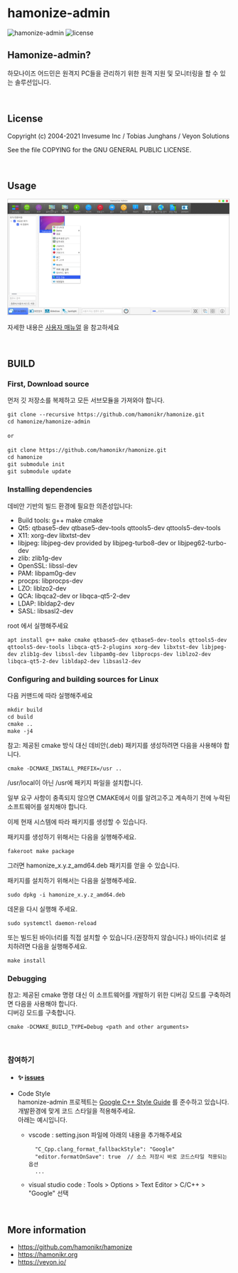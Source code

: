 # hamonize-admin

![hamonize-admin](https://img.shields.io/badge/hamonikr-v4.2.67-blue)
![license](https://img.shields.io/badge/license-GPLv2-green.svg)


## Hamonize-admin?

하모나이즈 어드민은 원격지 PC들을 관리하기 위한 원격 지원 및 모니터링을 할 수 있는 솔루션입니다.

<br>

## License

Copyright (c) 2004-2021 Invesume Inc / Tobias Junghans / Veyon Solutions

See the file COPYING for the GNU GENERAL PUBLIC LICENSE.

<br>

## Usage

<img width="500" src="../img/admin_main.png">
<br>

 자세한 내용은 [사용자 매뉴얼](hhttp://pms.invesume.com:8090/pages/viewpage.action?pageId=73339498) 을 참고하세요


<br>

## BUILD

### First, Download source

먼저 깃 저장소를 복제하고 모든 서브모듈을 가져와야 합니다.

```
git clone --recursive https://github.com/hamonikr/hamonize.git
cd hamonize/hamonize-admin

or

git clone https://github.com/hamonikr/hamonize.git
cd hamonize
git submodule init
git submodule update
```


### Installing dependencies

데비안 기반의 빌드 환경에 필요한 의존성입니다:
- Build tools: g++ make cmake
- Qt5: qtbase5-dev qtbase5-dev-tools qttools5-dev qttools5-dev-tools
- X11: xorg-dev libxtst-dev
- libjpeg: libjpeg-dev provided by libjpeg-turbo8-dev or libjpeg62-turbo-dev
- zlib: zlib1g-dev
- OpenSSL: libssl-dev
- PAM: libpam0g-dev
- procps: libprocps-dev
- LZO: liblzo2-dev
- QCA: libqca2-dev or libqca-qt5-2-dev
- LDAP: libldap2-dev
- SASL: libsasl2-dev

root 에서 실행해주세요
```
apt install g++ make cmake qtbase5-dev qtbase5-dev-tools qttools5-dev qttools5-dev-tools libqca-qt5-2-plugins xorg-dev libxtst-dev libjpeg-dev zlib1g-dev libssl-dev libpam0g-dev libprocps-dev liblzo2-dev libqca-qt5-2-dev libldap2-dev libsasl2-dev
```

### Configuring and building sources for Linux

다음 커맨드에 따라 실행해주세요
```
mkdir build
cd build
cmake ..
make -j4
```

참고: 제공된 cmake 방식 대신 데비안(.deb) 패키지를 생성하려면 다음을 사용해야 합니다.
```
cmake -DCMAKE_INSTALL_PREFIX=/usr ..
```
/usr/local이 아닌 /usr에 패키지 파일을 설치합니다.

일부 요구 사항이 충족되지 않으면 CMAKE에서 이를 알려고주고 계속하기 전에 누락된 소프트웨어를 설치해야 합니다.

이제 현재 시스템에 따라 패키지를 생성할 수 있습니다.

패키지를 생성하기 위해서는 다음을 실행해주세요.
```
fakeroot make package
```

그러면 hamonize_x.y.z_amd64.deb 패키지를 얻을 수 있습니다.

패키지를 설치하기 위해서는 다음을 실행해주세요.
```
sudo dpkg -i hamonize_x.y.z_amd64.deb
```

데몬을 다시 실행해 주세요.
```
sudo systemctl daemon-reload
```

또는 빌드된 바이너리를 직접 설치할 수 있습니다.(권장하지 않습니다.)
바이너리로 설치하려면 다음을 실행해주세요.
```
make install
```

### Debugging

참고: 제공된 cmake 명령 대신 이 소프트웨어를 개발하기 위한 디버깅 모드를 구축하려면 다음을 사용해야 합니다.  
디버깅 모드를 구축합니다.
```
cmake -DCMAKE_BUILD_TYPE=Debug <path and other arguments>
```

<br>

### 참여하기
* #### :sparkles: [issues](https://github.com/hamonikr/hamonize/issues?q=+is%3Aissue+milestone%3A%22%EC%9B%90%EA%B2%A9%EA%B4%80%EB%A6%AC+%ED%94%84%EB%A1%9C%EA%B7%B8%EB%9E%A8+%EA%B0%9C%EB%B0%9C%22+)

*  Code Style
    <br>hamonize-admin 프로젝트는 [Google C++ Style Guide](https://google.github.io/styleguide/cppguide.html) 를 준수하고 있습니다.<br>
개발환경에 맞게 코드 스타일을 적용해주세요.<br> 아래는 예시입니다.
    - vscode : setting.json 파일에 아래의 내용을 추가해주세요 
      ```
        "C_Cpp.clang_format_fallbackStyle": "Google"
        "editor.formatOnSave": true  // 소스 저장시 바로 코드스타일 적용되는 옵션 
        ...
      ```
    - visual studio code : Tools > Options > Text Editor > C/C++ > "Google" 선택
  


<br>

## More information

* https://github.com/hamonikr/hamonize
* https://hamonikr.org
* https://veyon.io/
